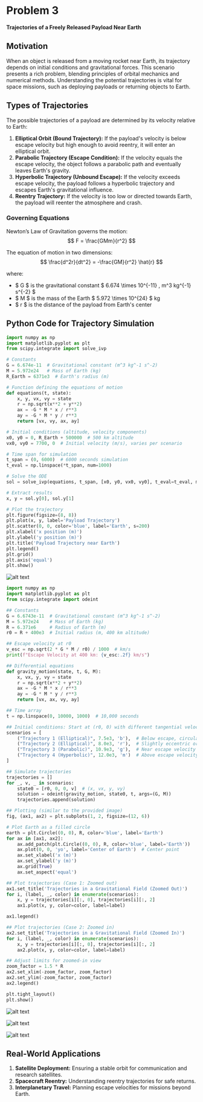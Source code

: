 # Problem 3

**Trajectories of a Freely Released Payload Near Earth**

## Motivation
When an object is released from a moving rocket near Earth, its trajectory depends on initial conditions and gravitational forces. This scenario presents a rich problem, blending principles of orbital mechanics and numerical methods. Understanding the potential trajectories is vital for space missions, such as deploying payloads or returning objects to Earth.

## Types of Trajectories
The possible trajectories of a payload are determined by its velocity relative to Earth:
1. **Elliptical Orbit (Bound Trajectory):** If the payload's velocity is below escape velocity but high enough to avoid reentry, it will enter an elliptical orbit.
2. **Parabolic Trajectory (Escape Condition):** If the velocity equals the escape velocity, the object follows a parabolic path and eventually leaves Earth's gravity.
3. **Hyperbolic Trajectory (Unbound Escape):** If the velocity exceeds escape velocity, the payload follows a hyperbolic trajectory and escapes Earth's gravitational influence.
4. **Reentry Trajectory:** If the velocity is too low or directed towards Earth, the payload will reenter the atmosphere and crash.

### Governing Equations
Newton’s Law of Gravitation governs the motion:
$$ F = \frac{GMm}{r^2} $$

The equation of motion in two dimensions:
$$ \frac{d^2r}{dt^2} = -\frac{GM}{r^2} \hat{r} $$

where:
- $ G $ is the gravitational constant $ 6.674 \times 10^{-11} \, m^3 kg^{-1} s^{-2} $
- $ M $ is the mass of the Earth $ 5.972 \times 10^{24} $ kg
- $ r $ is the distance of the payload from Earth's center

## Python Code for Trajectory Simulation

```python
import numpy as np
import matplotlib.pyplot as plt
from scipy.integrate import solve_ivp

# Constants
G = 6.674e-11  # Gravitational constant (m^3 kg^-1 s^-2)
M = 5.972e24   # Mass of Earth (kg)
R_Earth = 6371e3  # Earth's radius (m)

# Function defining the equations of motion
def equations(t, state):
    x, y, vx, vy = state
    r = np.sqrt(x**2 + y**2)
    ax = -G * M * x / r**3
    ay = -G * M * y / r**3
    return [vx, vy, ax, ay]

# Initial conditions (altitude, velocity components)
x0, y0 = 0, R_Earth + 500000  # 500 km altitude
vx0, vy0 = 7700, 0  # Initial velocity (m/s), varies per scenario

# Time span for simulation
t_span = (0, 6000)  # 6000 seconds simulation
t_eval = np.linspace(*t_span, num=1000)

# Solve the ODE
sol = solve_ivp(equations, t_span, [x0, y0, vx0, vy0], t_eval=t_eval, method='RK45')

# Extract results
x, y = sol.y[0], sol.y[1]

# Plot the trajectory
plt.figure(figsize=(8, 8))
plt.plot(x, y, label='Payload Trajectory')
plt.scatter(0, 0, color='blue', label='Earth', s=200)
plt.xlabel('x position (m)')
plt.ylabel('y position (m)')
plt.title('Payload Trajectory near Earth')
plt.legend()
plt.grid()
plt.axis('equal')
plt.show()
```

![alt text](image-3.png)

```python 
import numpy as np
import matplotlib.pyplot as plt
from scipy.integrate import odeint

## Constants
G = 6.6743e-11  # Gravitational constant (m^3 kg^-1 s^-2)
M = 5.972e24    # Mass of Earth (kg)
R = 6.371e6     # Radius of Earth (m)
r0 = R + 400e3  # Initial radius (m, 400 km altitude)

## Escape velocity at r0
v_esc = np.sqrt(2 * G * M / r0) / 1000  # km/s
print(f"Escape Velocity at 400 km: {v_esc:.2f} km/s")

## Differential equations
def gravity_motion(state, t, G, M):
    x, vx, y, vy = state
    r = np.sqrt(x**2 + y**2)
    ax = -G * M * x / r**3
    ay = -G * M * y / r**3
    return [vx, ax, vy, ay]

## Time array
t = np.linspace(0, 10000, 1000)  # 10,000 seconds

## Initial conditions: Start at (r0, 0) with different tangential velocities
scenarios = [
    ("Trajectory 1 (Elliptical)", 7.5e3, 'b'),  # Below escape, circular orbit speed
    ("Trajectory 2 (Elliptical)", 8.0e3, 'r'),  # Slightly eccentric orbit
    ("Trajectory 3 (Parabolic)", 10.9e3, 'g'),  # Near escape velocity
    ("Trajectory 4 (Hyperbolic)", 12.0e3, 'm')  # Above escape velocity
]

## Simulate trajectories
trajectories = []
for _, v, _ in scenarios:
    state0 = [r0, 0, 0, v]  # (x, vx, y, vy)
    solution = odeint(gravity_motion, state0, t, args=(G, M))
    trajectories.append(solution)

## Plotting (similar to the provided image)
fig, (ax1, ax2) = plt.subplots(1, 2, figsize=(12, 6))

# Plot Earth as a filled circle
earth = plt.Circle((0, 0), R, color='blue', label='Earth')
for ax in [ax1, ax2]:
    ax.add_patch(plt.Circle((0, 0), R, color='blue', label='Earth'))
    ax.plot(0, 0, 'yo', label='Center of Earth')  # Center point
    ax.set_xlabel('x (m)')
    ax.set_ylabel('y (m)')
    ax.grid(True)
    ax.set_aspect('equal')

## Plot trajectories (Case 1: Zoomed out)
ax1.set_title('Trajectories in a Gravitational Field (Zoomed Out)')
for i, (label, _, color) in enumerate(scenarios):
    x, y = trajectories[i][:, 0], trajectories[i][:, 2]
    ax1.plot(x, y, color=color, label=label)

ax1.legend()

## Plot trajectories (Case 2: Zoomed in)
ax2.set_title('Trajectories in a Gravitational Field (Zoomed In)')
for i, (label, _, color) in enumerate(scenarios):
    x, y = trajectories[i][:, 0], trajectories[i][:, 2]
    ax2.plot(x, y, color=color, label=label)

## Adjust limits for zoomed-in view
zoom_factor = 1.5 * R
ax2.set_xlim(-zoom_factor, zoom_factor)
ax2.set_ylim(-zoom_factor, zoom_factor)
ax2.legend()

plt.tight_layout()
plt.show() 
```

![alt text](image-13.png)

![alt text](image-7.png)

![alt text](image-12.png)




## Real-World Applications
1. **Satellite Deployment:** Ensuring a stable orbit for communication and research satellites.
2. **Spacecraft Reentry:** Understanding reentry trajectories for safe returns.
3. **Interplanetary Travel:** Planning escape velocities for missions beyond Earth.


